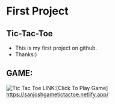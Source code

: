 # First Project
## Tic-Tac-Toe
- This is my first project on github.
- Thanks:)
## GAME:
![Tic Tac Toe](https://github.com/sanjoshsatsangi/Tic-Tac-Toe/assets/154961435/d739313d-c858-4d07-b737-c10c89ff652b)
LINK:[Click To Play Game] https://sanjoshgametictactoe.netlify.app/
